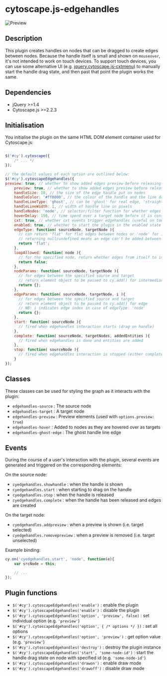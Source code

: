 cytoscape.js-edgehandles
========================

![Preview](https://raw2.github.com/cytoscape/cytoscape.js-edgehandles/master/img/preview.png)


## Description

This plugin creates handles on nodes that can be dragged to create edges between nodes.  Because the handle itself is small and shown on `mouseover`, it's not intended to work on touch devices.  To support touch devices, you can use some alternative UI (e.g. [jquery.cytoscape.js-cxtmenu](https://github.com/cytoscape/cytoscape.js-cxtmenu)) to manually start the handle drag state, and then past that point the plugin works the same.



## Dependencies

 * jQuery >=1.4
 * Cytoscape.js >=2.2.3


## Initialisation

You initialise the plugin on the same HTML DOM element container used for Cytoscape.js:

```js

$('#cy').cytoscape({
	/* ... */
});

// the default values of each option are outlined below:
$('#cy').cytoscapeEdgehandles({
preview: true, // whether to show added edges preview before releasing selection
    preview: true, // whether to show added edges preview before releasing selection
    handleSize: 10, // the size of the edge handle put on nodes
    handleColor: '#ff0000', // the colour of the handle and the line drawn from it
    handleLineType: 'ghost', // can be 'ghost' for real edge, 'straight' for a straight line, or 'draw' for a draw-as-you-go line
    handleLineWidth: 1, // width of handle line in pixels
    handleNodes: 'node', // selector/filter function for whether edges can be made from a given node
    hoverDelay: 150, // time spend over a target node before it is considered a target selection
    cxt: true, // whether cxt events trigger edgehandles (useful on touch)
    enabled: true, // whether to start the plugin in the enabled state
    edgeType: function( sourceNode, targetNode ){
      // can return 'flat' for flat edges between nodes or 'node' for intermediate node between them
      // returning null/undefined means an edge can't be added between the two nodes
      return 'flat'; 
    },
    loopAllowed: function( node ){
      // for the specified node, return whether edges from itself to itself are allowed
      return false;
    },
    nodeParams: function( sourceNode, targetNode ){
      // for edges between the specified source and target
      // return element object to be passed to cy.add() for intermediary node
      return {};
    },
    edgeParams: function( sourceNode, targetNode, i ){
      // for edges between the specified source and target
      // return element object to be passed to cy.add() for edge
      // NB: i indicates edge index in case of edgeType: 'node'
      return {};
    },
    start: function( sourceNode ){
      // fired when edgehandles interaction starts (drag on handle)
    },
    complete: function( sourceNode, targetNodes, addedEntities ){
      // fired when edgehandles is done and entities are added
    },
    stop: function( sourceNode ){
      // fired when edgehandles interaction is stopped (either complete with added edges or incomplete)
    }
});

```

## Classes

These classes can be used for styling the graph as it interacts with the plugin:

* `edgehandles-source` : The source node
* `edgehandles-target` : A target node
* `edgehandles-preview` : Preview elements (used with `options.preview: true`)
* `edgehandles-hover` : Added to nodes as they are hovered over as targets
* `edgehandles-ghost-edge` : The ghost handle line edge


## Events

During the course of a user's interaction with the plugin, several events are generated and triggered on the corresponding elements:

On the source node:

 * `cyedgehandles.showhandle` : when the handle is shown
 * `cyedgehandles.start` : when starting to drag on the handle
 * `cyedgehandles.stop` : when the handle is released
 * `cyedgehandles.complete` : when the handle has been released and edges are created

On the target node:

 * `cyedgehandles.addpreview` : when a preview is shown (i.e. target selected)
 * `cyedgehandles.removepreview` : when a preview is removed (i.e. target unselected)

Example binding:

```js
cy.on('cyedgehandles.start', 'node', function(e){
	var srcNode = this;

	// ...
});
```

## Plugin functions

 * `$('#cy').cytoscapeEdgehandles('enable')` : enable the plugin
 * `$('#cy').cytoscapeEdgehandles('enable')` : disable the plugin
 * `$('#cy').cytoscapeEdgehandles('option', 'preview', false)` : set individual option (e.g. `'preview'`)
 * `$('#cy').cytoscapeEdgehandles('option', { /* options */ })` : set all options
 * `$('#cy').cytoscapeEdgehandles('option', 'preview')` : get option value (e.g. `'preview'`)
 * `$('#cy').cytoscapeEdgehandles('destroy')` : destroy the plugin instance
 * `$('#cy').cytoscapeEdgehandles('start', 'some-node-id')` : start the handle drag state on node with specified id (e.g. `'some-node-id'`)
 * `$('#cy').cytoscapeEdgehandles('drawon')` : enable draw mode
 * `$('#cy').cytoscapeEdgehandles('drawoff')` : disable draw mode